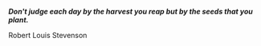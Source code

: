 _**Don't judge each day by the harvest you reap but by the seeds that you plant.**_

Robert Louis Stevenson